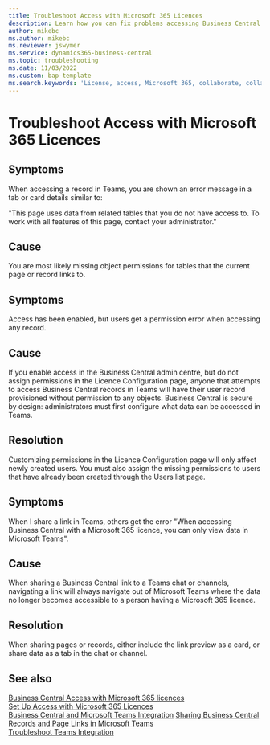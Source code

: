 ```yaml
---
title: Troubleshoot Access with Microsoft 365 Licences
description: Learn how you can fix problems accessing Business Central with only a Microsoft 365 licence.
author: mikebc
ms.author: mikebc
ms.reviewer: jswymer
ms.service: dynamics365-business-central
ms.topic: troubleshooting
ms.date: 11/03/2022
ms.custom: bap-template
ms.search.keywords: 'License, access, Microsoft 365, collaborate, collaboration, Teams, Microsoft Teams'
---
```


# Troubleshoot Access with Microsoft 365 Licences

## Symptoms

When accessing a record in Teams, you are shown an error message in a tab or card details similar to:

"This page uses data from related tables that you do not have access to. To work with all features of this page, contact your administrator."

## Cause

You are most likely missing object permissions for tables that the current page or record links to.

## Symptoms

Access has been enabled, but users get a permission error when accessing any record.

## Cause

If you enable access in the Business Central admin centre, but do not assign permissions in the Licence Configuration page, anyone that attempts to access Business Central records in Teams will have their user record provisioned without permission to any objects. Business Central is secure by design: administrators must first configure what data can be accessed in Teams. 

## Resolution

Customizing permissions in the Licence Configuration page will only affect newly created users. You must also assign the missing permissions to users that have already been created through the Users list page. 

## Symptoms

When I share a link in Teams, others get the error "When accessing Business Central with a Microsoft 365 licence, you can only view data in Microsoft Teams".

## Cause

When sharing a Business Central link to a Teams chat or channels, navigating a link will always navigate out of Microsoft Teams where the data no longer becomes accessible to a person having a Microsoft 365 licence.

## Resolution

When sharing pages or records, either include the link preview as a card, or share data as a tab in the chat or channel.

## See also 

[Business Central Access with Microsoft 365 licences](admin-access-with-m365-license.md#minimum-requirements)  
[Set Up Access with Microsoft 365 Licences](admin-access-with-m365-license-setup.md)  
[Business Central and Microsoft Teams Integration](across-teams-overview.md)
[Sharing Business Central Records and Page Links in Microsoft Teams](across-working-with-teams.md)  
[Troubleshoot Teams Integration](admin-teams-troubleshooting.md)  